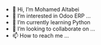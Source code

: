 - 👋 Hi, I’m Mohamed Altabei
- 👀 I’m interested in Odoo ERP ...
- 🌱 I’m currently learning Python 
- 💞️ I’m looking to collaborate on ...
- 📫 How to reach me ...

<!---
maltabei/maltabei is a ✨ special ✨ repository because its `README.md` (this file) appears on your GitHub profile.
You can click the Preview link to take a look at your changes.
--->
